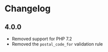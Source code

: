 # Changelog

## 4.0.0

- Removed support for PHP 7.2
- Removed the `postal_code_for` validation rule
